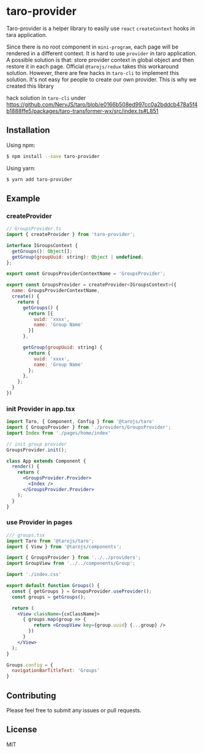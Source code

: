 # taro-provider

Taro-provider is a helper library to easily use `react` `createContext` hooks in tara application.

Since there is no root component in `mini-program`, each page will be rendered in a different context. It is hard to use `provider` in taro application. A possible solution is that: store provider context in global object and then restore it in each page. Official `@tarojs/redux` takes this workaround solution. However, there are few hacks in `taro-cli` to implement this solution. It's not easy for people to create our own provider. This is why we created this library

hack solution in `taro-cli` under https://github.com/NervJS/taro/blob/e0166b508ed997cc0a2bddcb478a5f4b1888ffe5/packages/taro-transformer-wx/src/index.ts#L851

## Installation

Using npm:

```sh
$ npm install --save taro-provider
```

Using yarn:

```sh
$ yarn add taro-provider
```

## Example

### createProvider


```jsx
// GroupsProvider.ts
import { createProvider } from 'taro-provider';

interface IGroupsContext {
  getGroups(): Object[];
  getGroup(groupUuid: string): Object | undefined;
};

export const GroupsProviderContextName = 'GroupsProvider';

export const GroupsProvider = createProvider<IGroupsContext>({
  name: GroupsProviderContextName,
  create() {
    return {
      getGroups() {
        return [{
          uuid: 'xxxx',
          name: 'Group Name'
        }]
      },

      getGroup(groupUuid: string) {
        return {
          uuid: 'xxxx',
          name: 'Group Name'
        };
      },
    };
  }
})
```

### init Provider in app.tsx
```jsx
import Taro, { Component, Config } from '@tarojs/taro'
import { GroupsProvider } from './providers/GroupsProvider';
import Index from './pages/home/index'

// init group provider
GroupsProvider.init();

class App extends Component {
  render() {
    return (
      <GroupsProvider.Provider>
        <Index />
      </GroupsProvider.Provider>
    );
  }
}
```

### use Provider in pages

```jsx
/// groups.tsx
import Taro from '@tarojs/taro';
import { View } from '@tarojs/components';

import { GroupsProvider } from '../../providers';
import GroupView from '../../components/Group';

import './index.css'

export default function Groups() {
  const { getGroups } = GroupsProvider.useProvider();
  const groups = getGroups();

  return (
    <View className={cxClassName}>
      { groups.map(group => {
          return <GroupView key={group.uuid} {...group} />
        })
      }
    </View>
  );
}

Groups.config = {
  navigationBarTitleText: 'Groups'
}

```


## Contributing

Please feel free to submit any issues or pull requests.

## License

MIT

